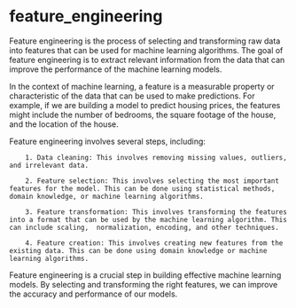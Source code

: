 # feature_engineering

Feature engineering is the process of selecting and transforming raw data into features that can be used for machine learning algorithms. The goal of feature engineering is to extract relevant information from the data that can improve the performance of the machine learning models.

In the context of machine learning, a feature is a measurable property or characteristic of the data that can be used to make predictions. For example, if we are building a model to predict housing prices, the features might include the number of bedrooms, the square footage of the house, and the location of the house.

Feature engineering involves several steps, including:

        1. Data cleaning: This involves removing missing values, outliers, and irrelevant data.

        2. Feature selection: This involves selecting the most important features for the model. This can be done using statistical methods, domain knowledge, or machine learning algorithms.

        3. Feature transformation: This involves transforming the features into a format that can be used by the machine learning algorithm. This can include scaling,  normalization, encoding, and other techniques.

        4. Feature creation: This involves creating new features from the existing data. This can be done using domain knowledge or machine learning algorithms.

Feature engineering is a crucial step in building effective machine learning models. By selecting and transforming the right features, we can improve the accuracy and performance of our models.

